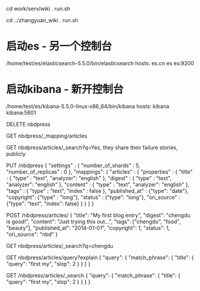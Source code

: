 cd work/serv/wiki
. run.sh

cd ../zhangyuan_wiki
. run.sh


# 启动es  - 另一个控制台
/home/test/es/elasticsearch-5.5.0/bin/elasticsearch
hosts:  es.cn   es
es:9200



# 启动kibana - 新开控制台
/home/test/es/kibana-5.5.0-linux-x86_64/bin/kibana
hosts:  kibana
kibana:5601


















DELETE nbdpress


GET	nbdpress/_mapping/articles

GET nbdpress/articles/_search?q=Yes, they share their failure stories, publicly





PUT	/nbdpress
{
		"settings"	:	{
			"number_of_shards"	:	5,
			"number_of_replicas"	:	0
		},
		"mappings":	{
				"articles"	:	{
						"properties"	:	{
								"title"	:	{
								  "type"	:				"text",
									"analyzer":	"english"
								},
								"digest"	:	{
								  "type"	:				"text",
									"analyzer":	"english"
								},
								"content"	:	{
								  "type"	:				"text",
										"analyzer":	"english"
								},
								"tags"	:	{
										"type"	:				"text",
										"index" : false
								},
								"published_at"	:	{"type": "date"},
								"copyright": {"type" : "long"},
								"status" : {"type": "long"},
								"ori_source" : {"type": "text", "index": false}
						}
				}
		}
}



POST /nbdpress/articles/
{
  "title": "My first blog entry",
  "digest": "chengdu is good!",
  "content":  "Just trying this out...",
  "tags": ["chengdu", "food", "beauty"],
  "published_at":  "2014-01-01",
  "copyright": 1,
  "status": 1,
  "ori_source": "nbd"
}

GET nbdpress/articles/_search?q=chengdu


GET nbdpress/articles/query?explain
{
    "query": {
        "match_phrase": {
            "title": {
                "query": "first my",
                "slop": 2
            }
        }
    }
}



GET /nbdpress/articles/_search
{
    "query": {
        "match_phrase": {
            "title": {
                "query": "first my",
                "slop": 2
            }
        }
    }
}